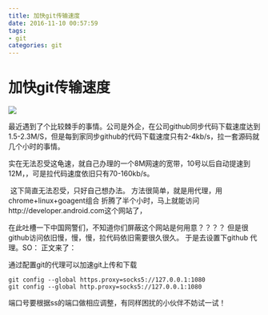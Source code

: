 ```yaml
---
title: 加快git传输速度
date: 2016-11-10 00:57:59
tags:
- git
categories: git
---
```


# 加快git传输速度

![](http://www.thebeijinger.com/files/u93526/greatfirewall1_616.jpg)

​    最近遇到了个比较棘手的事情。公司是外企，在公司github同步代码下载速度达到1.5-2.3M/S，但是每到家同步github的代码下载速度只有2-4kb/s，拉一套源码就几个小时的事情。

​    实在无法忍受这龟速，就自己办理的一个8M网速的宽带，10号以后自动提速到12M，，可是拉代码速度依旧只有70-160kb/s。

​    这下简直无法忍受，只好自己想办法。
方法很简单，就是用代理，用chrome+linux+goagent组合
折腾了半个小时，马上就能访问http://developer.android.com这个网站了，

在此吐槽一下中国网警们，不知道你们屏蔽这个网站是何用意？？？？
但是很github访问依旧慢，慢，慢，拉代码依旧需要很久很久。
于是去设置下github 代理。SO：
正文来了：



通过配置git的代理可以加速git上传和下载
```
git config --global https.proxy=socks5://127.0.0.1:1080
git config --global http.proxy=socks5://127.0.0.1:1080
```

端口号要根据ss的端口做相应调整，有同样困扰的小伙伴不妨试一试！
